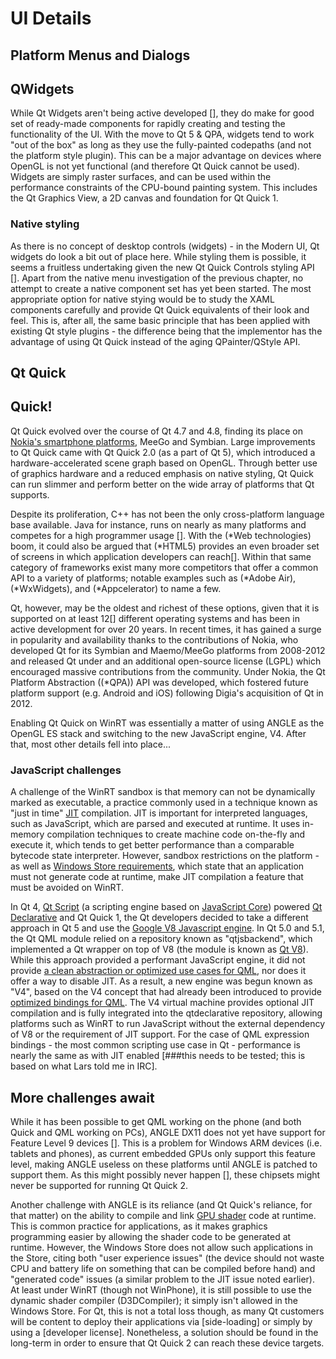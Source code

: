 # UI Details

## Platform Menus and Dialogs

## QWidgets
While Qt Widgets aren't being active developed [], they do make for good set of ready-made components for rapidly creating and testing the functionality of the UI. With the move to Qt 5 & QPA, widgets tend to work "out of the box" as long as they use the fully-painted codepaths (and not the platform style plugin). This can be a major advantage on devices where OpenGL is not yet functional (and therefore Qt Quick cannot be used). Widgets are simply raster surfaces, and can be used within the performance constraints of the CPU-bound painting system. This includes the Qt Graphics View, a 2D canvas and foundation for Qt Quick 1.

<screenshots of widget apps running on tablet and phone>

### Native styling
As there is no concept of desktop controls (widgets) - in the Modern UI, Qt widgets do look a bit out of place here. While styling them is possible, it seems a fruitless undertaking given the new Qt Quick Controls styling API []. Apart from the native menu investigation of the previous chapter, no attempt to create a native component set has yet been started. The most appropriate option for native stying would be to study the XAML components carefully and provide Qt Quick equivalents of their look and feel. This is, after all, the same basic principle that has been applied with existing Qt style plugins - the difference being that the implementor has the advantage of using Qt Quick instead of the aging QPainter/QStyle API.

## Qt Quick
## Quick!
Qt Quick evolved over the course of Qt 4.7 and 4.8, finding its place on [Nokia's smartphone platforms](/appendix/references.md#meego), MeeGo and Symbian. Large improvements to Qt Quick came with Qt Quick 2.0 (as a part of Qt 5), which introduced a hardware-accelerated scene graph based on OpenGL. Through better use of graphics hardware and a reduced emphasis on native styling, Qt Quick can run slimmer and perform better on the wide array of platforms that Qt supports.

Despite its proliferation, C++ has not been the only cross-platform language base available. Java for instance, runs on nearly as many platforms and competes for a high programmer usage []. With the (*Web technologies) boom, it could also be argued that (*HTML5) provides an even broader set of screens in which application developers can reach[]. Within that same category of frameworks exist many more competitors that offer a common API to a variety of platforms; notable examples such as (*Adobe Air), (*WxWidgets), and (*Appcelerator) to name a few.

Qt, however, may be the oldest and richest of these options, given that it is supported on at least 12[] different operating systems and has been in active development for over 20 years. In recent times, it has gained a surge in popularity and availability thanks to the contributions of Nokia, who developed Qt for its Symbian and Maemo/MeeGo platforms from 2008-2012 and released Qt under and an additional open-source license (LGPL) which encouraged massive contributions from the community. Under Nokia, the Qt Platform Abstraction ((*QPA)) API was developed, which fostered future platform support (e.g. Android and iOS) following Digia's acquisition of Qt in 2012.

Enabling Qt Quick on WinRT was essentially a matter of using ANGLE as the OpenGL ES stack and switching to the new JavaScript engine, V4. After that, most other details fell into place...

### JavaScript challenges
A challenge of the WinRT sandbox is that memory can not be dynamically marked as executable, a practice commonly used in a technique known as "just in time" [JIT](/appendix/terms.md#jit) compilation. JIT is important for interpreted languages, such as JavaScript, which are parsed and executed at runtime. It uses in-memory compilation techniques to create machine code on-the-fly and execute it, which tends to get better performance than a comparable bytecode state interpreter. However, sandbox restrictions on the platform - as well as [Windows Store requirements](), which state that an application must not generate code at runtime, make JIT compilation a feature that must be avoided on WinRT.

In Qt 4, [Qt Script](/appendix/terms.md#qt-script) (a scripting engine based on [JavaScript Core](/appendix/terms.md#jsc)) powered [Qt Declarative](/appendix/terms.md#qt-declarative) and Qt Quick 1, the Qt developers decided to take a different approach in Qt 5 and use the [Google V8 Javascript engine](/appendix/terms.md#v8). In Qt 5.0 and 5.1, the Qt QML module relied on a repository known as "qtjsbackend", which implemented a Qt wrapper on top of V8 (the module is known as [Qt V8](/appendix/terms.md#qt-v8)). While this approach provided a performant JavaScript engine, it did not provide [a clean abstraction or optimized use cases for QML](/appendix/references.md#qt-v4vm), nor does it offer a way to disable JIT. As a result, a new engine was begun known as "V4", based on the V4 concept that had already been introduced to provide [optimized bindings for QML](/appendix/references.md#kdab-v4-blog-post). The V4 virtual machine provides optional JIT compilation and is fully integrated into the qtdeclarative repository, allowing platforms such as WinRT to run JavaScript without the external dependency of V8 or the requirement of JIT support. For the case of QML expression bindings - the most common scripting use case in Qt - performance is nearly the same as with JIT enabled [###this needs to be tested; this is based on what Lars told me in IRC].

## More challenges await

While it has been possible to get QML working on the phone (and both Quick and QML working on PCs), ANGLE DX11 does not yet have support for Feature Level 9 devices []. This is a problem for Windows ARM devices (i.e. tablets and phones), as current embedded GPUs only support this feature level, making ANGLE useless on these platforms until ANGLE is patched to support them. As this might possibly never happen [], these chipsets might never be supported for running Qt Quick 2.

Another challenge with ANGLE is its reliance (and Qt Quick's reliance, for that matter) on the ability to compile and link [GPU shader](/appendix/terms.md#shader) code at runtime. This is common practice for applications, as it makes graphics programming easier by allowing the shader code to be generated at runtime. However, the Windows Store does not allow such applications in the Store, citing both "user experience issues" (the device should not waste CPU and battery life on something that can be compiled before hand) and "generated code" issues (a similar problem to the JIT issue noted earlier). At least under WinRT (though not WinPhone), it is still possible to use the dynamic shader compiler (D3DCompiler); it simply isn't allowed in the Windows Store. For Qt, this is not a total loss though, as many Qt customers will be content to deploy their applications via [side-loading] or simply by using a [developer license]. Nonetheless, a solution should be found in the long-term in order to ensure that Qt Quick 2 can reach these device targets.

